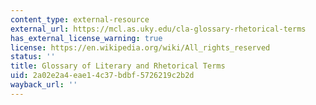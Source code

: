 ```yaml
---
content_type: external-resource
external_url: https://mcl.as.uky.edu/cla-glossary-rhetorical-terms
has_external_license_warning: true
license: https://en.wikipedia.org/wiki/All_rights_reserved
status: ''
title: Glossary of Literary and Rhetorical Terms
uid: 2a02e2a4-eae1-4c37-bdbf-5726219c2b2d
wayback_url: ''
---
```

